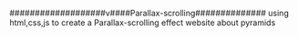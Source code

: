 ###################v####Parallax-scrolling##############
using html,css,js to create a Parallax-scrolling effect website about pyramids
